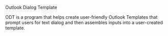 Outlook Dialog Template

ODT is a program that helps create user-friendly Outlook Templates that prompt users for text dialog and then assembles inputs into a user-created template. 
